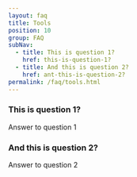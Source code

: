 ```yaml
---
layout: faq
title: Tools
position: 10
group: FAQ
subNav:
  - title: This is question 1?
    href: this-is-question-1?
  - title: And this is question 2?
    href: ant-this-is-question-2?
permalink: /faq/tools.html
---
```


### This is question 1?
Answer to question 1

### And this is question 2?
Answer to question 2